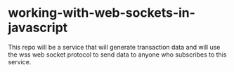 # working-with-web-sockets-in-javascript
This repo will be a service that will generate transaction data and will use the wss web socket protocol to send data to anyone who subscribes to this service.
